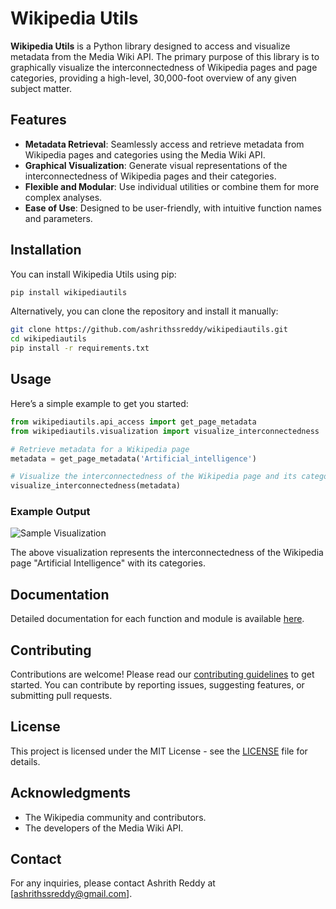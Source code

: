 
# Wikipedia Utils

**Wikipedia Utils** is a Python library designed to access and visualize metadata from the Media Wiki API. The primary purpose of this library is to graphically visualize the interconnectedness of Wikipedia pages and page categories, providing a high-level, 30,000-foot overview of any given subject matter.

## Features

- **Metadata Retrieval**: Seamlessly access and retrieve metadata from Wikipedia pages and categories using the Media Wiki API.
- **Graphical Visualization**: Generate visual representations of the interconnectedness of Wikipedia pages and their categories.
- **Flexible and Modular**: Use individual utilities or combine them for more complex analyses.
- **Ease of Use**: Designed to be user-friendly, with intuitive function names and parameters.

## Installation

You can install Wikipedia Utils using pip:

```bash
pip install wikipediautils
```

Alternatively, you can clone the repository and install it manually:

```bash
git clone https://github.com/ashrithssreddy/wikipediautils.git
cd wikipediautils
pip install -r requirements.txt
```

## Usage

Here’s a simple example to get you started:

```python
from wikipediautils.api_access import get_page_metadata
from wikipediautils.visualization import visualize_interconnectedness

# Retrieve metadata for a Wikipedia page
metadata = get_page_metadata('Artificial_intelligence')

# Visualize the interconnectedness of the Wikipedia page and its categories
visualize_interconnectedness(metadata)
```

### Example Output

![Sample Visualization](examples/sample_output.png)

The above visualization represents the interconnectedness of the Wikipedia page "Artificial Intelligence" with its categories.

## Documentation

Detailed documentation for each function and module is available [here](link-to-docs). 

## Contributing

Contributions are welcome! Please read our [contributing guidelines](CONTRIBUTING.md) to get started. You can contribute by reporting issues, suggesting features, or submitting pull requests.

## License

This project is licensed under the MIT License - see the [LICENSE](LICENSE) file for details.

## Acknowledgments

- The Wikipedia community and contributors.
- The developers of the Media Wiki API.

## Contact

For any inquiries, please contact Ashrith Reddy at [ashrithssreddy@gmail.com].
